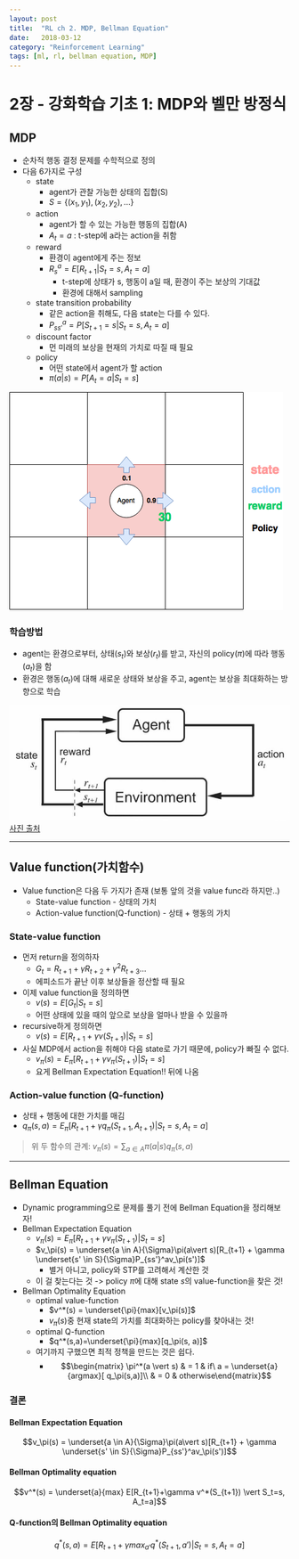 ```yaml
---
layout: post
title:  "RL ch 2. MDP, Bellman Equation"
date:   2018-03-12
category: "Reinforcement Learning"
tags: [ml, rl, bellman equation, MDP]
---
```


# 2장 - 강화학습 기초 1: MDP와 벨만 방정식

## MDP

* 순차적 행동 결정 문제를 수학적으로 정의
* 다음 6가지로 구성
  * state
    * agent가 관찰 가능한 상태의 집합(S)
    * $S =\{(x_1,y_1),(x_2, y_2),...\}$
  * action
    * agent가 할 수 있는 가능한 행동의 집합(A)
    * $A_t = a$ : t-step에 a라는 action을 취함
  * reward
    * 환경이 agent에게 주는 정보
    * $R_s^a = E[R_{t+1} \vert S_t=s,A_t=a]$
      * t-step에 상태가 s, 행동이 a일 때, 환경이 주는 보상의 기대값
      * 환경에 대해서 sampling
  * state transition probability
    * 같은 action을 취해도, 다음 state는 다를 수 있다.
    * $P_{ss'}^a = P[S_{t+1}=s \vert S_t=s,A_t=a]$
  * discount factor
    * 먼 미래의 보상을 현재의 가치로 따질 때 필요
  * policy
    * 어떤 state에서 agent가 할 action
    * $\pi(a \vert s) = P[A_t=a \vert S_t=s]$

![MDP_grid.png](/resources/0E9572CD61EB0F9B4B9E761961338F68.png)

### 학습방법
* agent는 환경으로부터, 상태($s_t$)와 보상($r_t$)를 받고, 자신의 policy($\pi$)에 따라 행동($a_t$)을 함
* 환경은 행동($a_t$)에 대해 새로운 상태와 보상을 주고, agent는 보상을 최대화하는 방향으로 학습

![IMAGE](/resources/67BBE4C314A7CE35309DEDB18610952F.jpg)
[사진 출처](http://dhznsdl.tistory.com/14)

---

## Value function(가치함수)

* Value function은 다음 두 가지가 존재 (보통 앞의 것을 value func라 하지만..)
  * State-value function - 상태의 가치
  * Action-value function(Q-function) - 상태 + 행동의 가치

### State-value function
* 먼저 return을 정의하자
  * $G_t = R_{t+1}+\gamma R_{t+2}+\gamma^2 R_{t+3}...$
  * 에피소드가 끝난 이후 보상들을 정산할 때 필요
* 이제 value function을 정의하면
  * $v(s)=E[G_t \vert S_t=s]$
  * 어떤 상태에 있을 때의 앞으로 보상을 얼마나 받을 수 있을까
* recursive하게 정의하면
  * $v(s) = E[R_{t+1}+\gamma v(S_{t+1}) \vert S_t=s]$
* 사실 MDP에서 action을 취해야 다음 state로 가기 때문에, policy가 빠질 수 없다.
  * $v_\pi(s) = E_\pi[R_{t+1}+\gamma v_\pi(S_{t+1}) \vert S_t=s]$
  * 요게 Bellman Expectation Equation!! 뒤에 나옴

### Action-value function (Q-function)
* 상태 + 행동에 대한 가치를 매김
* $q_\pi(s,a) = E_\pi[R_{t+1} + \gamma q_\pi(S_{t+1},A_{t+1}) \vert S_t=s, A_t=a]$

> 위 두 함수의 관계: $v_\pi(s) = \sum_{a\in A} \pi(a \vert s) q_\pi(s,a)$

---

## Bellman Equation

* Dynamic programming으로 문제를 풀기 전에 Bellman Equation을 정리해보자!
* Bellman Expectation Equation
  * $v_\pi(s) = E_\pi[R_{t+1}+\gamma v_\pi(S_{t+1}) \vert S_t=s]$
  * $v_\pi(s) = \underset{a \in A}{\Sigma}\pi(a\vert s)[R_{t+1} + \gamma \underset{s' \in S}{\Sigma}P_{ss'}^av_\pi(s')]$
    * 별거 아니고, policy와 STP를 고려해서 계산한 것
  * 이 걸 찾는다는 것 -> policy $\pi$에 대해 state $s$의 value-function을 찾은 것!
* Bellman Optimality Equation
  * optimal value-function
    * $v^*(s) = \underset{\pi}{max}[v_\pi(s)]$
    * $v_\pi(s)$중 현재 state의 가치를 최대화하는 policy를 찾아내는 것!
  * optimal Q-function
    * $q^*(s,a)=\underset{\pi}{max}[q_\pi(s, a)]$
  * 여기까지 구했으면 최적 정책을 만드는 것은 쉽다.
    * $$\begin{matrix} \pi^*(a \vert s) & = 1 & if\ a = \underset{a}{argmax}[ q_\pi(s,a)]\\ & = 0 & otherwise\end{matrix}$$

### 결론
#### Bellman Expectation Equation
$$v_\pi(s) = \underset{a \in A}{\Sigma}\pi(a\vert s)[R_{t+1} + \gamma \underset{s' \in S}{\Sigma}P_{ss'}^av_\pi(s')]$$
#### Bellman Optimality equation
$$v^*(s) = \underset{a}{max} E[R_{t+1}+\gamma v^*(S_{t+1}) \vert S_t=s, A_t=a]$$
#### Q-function의 Bellman Optimality equation
$$q^*(s,a) = E[R_{t+1}+\gamma {max}_{a'}q^*(S_{t+1}, a') \vert S_t=s, A_t=a]$$